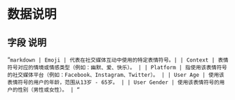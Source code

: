 # 数据说明
## 字段	   说明

“`markdown
| Emoji | 代表在社交媒体互动中使用的特定表情符号。|
| Context | 表情符号对应的情境或情感类型（例如：幽默、爱、快乐）。 |
| Platform | 指使用该表情符号的社交媒体平台（例如：Facebook、Instagram、Twitter）。 |
| User Age | 使用该表情符号的用户的年龄，范围从13岁 - 65岁。 |
| User Gender | 使用该表情符号的用户的性别（男性或女性）。 |
“`

